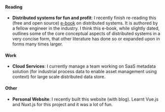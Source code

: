 #### Reading

- **Distributed systems for fun and profit**: I recently finish re-reading this (free and open source) [e-book](http://book.mixu.net/distsys/) on distributed systems. It is authored by a fellow engineer in the industry. I think this e-book, while slightly dated, outlines some of the core conceptual aspects of distributed systems in a very concise form, that other literature has done so or expanded upon in forms many times larger.

#### Work

- **Cloud Services**: I currently manage a team working on SaaS metadata solution (for industrial process data to enable asset management using context) for large scale distributed data store.

#### Other

- **Personal Website**: I recently built this website (with blog). Learnt Vue.js and Nuxt.js for this project and it was a lot of fun.
